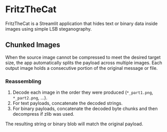 # FritzTheCat

FritzTheCat is a Streamlit application that hides text or binary data inside images using simple LSB steganography.

## Chunked Images

When the source image cannot be compressed to meet the desired target size, the app automatically
splits the payload across multiple images. Each output image holds a consecutive portion of the
original message or file.

### Reassembling
1. Decode each image in the order they were produced (`*_part1.png`, `*_part2.png`, ...).
2. For text payloads, concatenate the decoded strings.
3. For binary payloads, concatenate the decoded byte chunks and then decompress if zlib was used.

The resulting string or binary blob will match the original payload.

